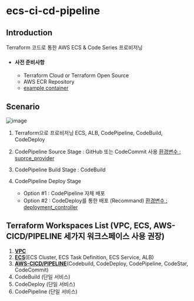# ecs-ci-cd-pipeline
## Introduction

Terraform 코드로 통한 AWS ECS & Code Series 프로비저닝

* #### **사전 준비사항**

  * Terraform Cloud or Terraform Open Source
  * AWS ECR Repository
  * [example container](https://github.com/cshift/example_ecs_service)

## Scenario

![image](https://user-images.githubusercontent.com/77256060/147801679-6aba0538-6765-41d9-aed4-1ee9998176dd.png)

1. Terraform으로 프로비저닝 ECS, ALB, CodePipeline, CodeBuild, CodeDeploy

2. CodePipeline Source Stage : GitHub 또는 CodeCommit 사용
   [환경변수 : suorce_provider](https://github.com/cshift/ecs-ci-cd-pipeline/blob/main/aws-cicd-pipeline/_terraform.auto.tfvars)

3. CodePipeline Build Stage : CodeBuild

4. CodePipeline Deploy Stage

   * Option #1 : CodePipeline 자체 배포
   * Option #2 : CodeDeploy를 통한 배포 (Recommand)
   [환경변수 : deployment_controller](https://github.com/cshift/ecs-ci-cd-pipeline/blob/main/ecs/terraform.auto.tfvars)

## Terraform Workspaces List (VPC, ECS, AWS-CICD/PIPELINE 세가지 워크스페이스 사용 권장)

1. [**VPC**](https://github.com/cshift/ecs-ci-cd-pipeline/tree/main/vpc) 
2. [**ECS**](https://github.com/cshift/ecs-ci-cd-pipeline/tree/main/ecs)(ECS Cluster, ECS Task Definition, ECS Service, ALB)
3. [**AWS-CICD/PIPELINE**](https://github.com/cshift/ecs-ci-cd-pipeline/tree/main/aws-cicd-pipeline)(Codebuild, CodeDeploy, CodePipeline, CodeStar, CodeCommit)
4. CodeBuild (단일 서비스)
5. CodeDeploy (단일 서비스)
6. CodePipeline (단일 서비스)
